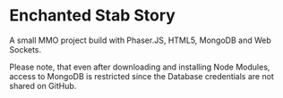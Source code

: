 # Enchanted Stab Story

A small MMO project build with Phaser.JS, HTML5, MongoDB and Web Sockets. 

Please note, that even after downloading and installing Node Modules, access to MongoDB is restricted since the Database credentials are not shared on GitHub.